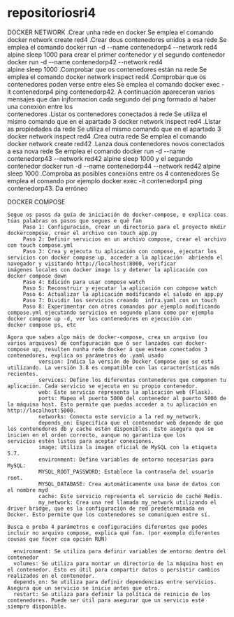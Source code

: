 # repositoriosri4
DOCKER NETWORK
  .Crear unha rede en docker
     Se emplea el comando  docker network create red4
  .Crear dous contenedores unidos a esa rede
     Se emplea el comando docker run -d --name contenedorp4 --network red4 alpine sleep 1000 para crear el primer contenedor y el segundo  contenedor docker run -d --name contenedorp42 --network red4     
     alpine sleep 1000
  .Comprobar que os contenedores están na rede
     Se emplea el comando docker network inspect red4
  .Comprobar que os contenedores poden verse entre eles
     Se emplea el comando docker exec -it contenedorp4 ping contenedorp42. A continuación apareceran varios mensajes que dan injformacion cada segundo del ping formado al haber una conexión entre los       
     contenedores
  .Listar os contenedores conectados á rede
     Se utiliza el mismo comando que en el apartado 3 docker network inspect red4
  .Listar as propiedades da rede
     Se utiliza el mismo comando que en el apartado 3 docker network inspect red4
  .Crea outra rede
     Se emplea el comando  docker network create red42
  .Lanza dous contenedores novos conectados a esa nova rede
     Se emplea el comando docker run -d --name contenedorp43 --network red42 alpine sleep 1000  y el segundo  contenedor docker run -d --name contenedorp44 --network red42 alpine sleep 1000
  .Comproba as posibles conexións entre os 4 contenedores
      Se emplea el comando por ejemplo docker exec -it contenedorp4 ping contenedorp43. Da erróneo 

DOCKER COMPOSE
 
    Segue os pasos da guía de iniciación de docker-compose, e explica coas túas palabras os pasos que segues e qué fan
         Paso 1: Configuración, crear un directorio para el proyecto mkdir dockercompose, crear el archivo con touch app.py
         Paso 2: Definir servicios en un archivo compose, crear el archivo con touch compose.yml
         Paso 3: Crea y ejecuta tu aplicación con compose, ejecutar los servicios con docker compose up, acceder a la aplicación  abriendo el navegador y visitando http://localhost:8000, verificar                 imágenes locales con docker image ls y detener la aplicación con docker compose down
         Paso 4: Edición para usar compose watch
         Paso 5: Reconstruir y ejecutar la aplicación con compose watch
         Paso 6: Actualizar la aplicación modificando el saludo en app.py
         Paso 7: Dividir los servicios creando  infra.yaml con un touch
         Paso 8: Experimentar con otros comandos por ejemplo modificando compose.yml ejecutando servicios en segundo plano como por ejemplo docker compose up -d, ver los contenedores en ejecución con             docker compose ps, etc
         
    Agora que sabes algo máis de docker-compose, crea un arquivo (ou varios arquivos) de configuración que ó ser lanzados cun docker-compose up, resulten nunha rede docker á que estean conectados 3             contenedores, explica os parámetros do .yaml usado
              version: Indica la versión de Docker Compose que se está utilizando. La versión 3.8 es compatible con las características más recientes.
              services: Define los diferentes contenedores que componen tu aplicación. Cada servicio se ejecuta en su propio contenedor.
              web: Este servicio representa la aplicación web (Flask).
              ports: Mapea el puerto 5000 del contenedor al puerto 5000 de la máquina host. Esto permite que puedas acceder a tu aplicación en http://localhost:5000.
              networks: Conecta este servicio a la red my_network.
              depends_on: Especifica que el contenedor web depende de que los contenedores db y cache estén disponibles. Esto asegura que se inicien en el orden correcto, aunque no garantiza que los                    servicios estén listos para aceptar conexiones. 
              image: Utiliza la imagen oficial de MySQL con la etiqueta 5.7.
              environment: Define variables de entorno necesarias para MySQL:
              MYSQL_ROOT_PASSWORD: Establece la contraseña del usuario root.
              MYSQL_DATABASE: Crea automáticamente una base de datos con el nombre myd
              cache: Este servicio representa el servicio de caché Redis.
              my_network: Crea una red llamada my_network utilizando el driver bridge, que es la configuración de red predeterminada en Docker. Esto permite que los contenedores se comuniquen entre sí.
 
    Busca e proba 4 parámetros e configuracións diferentes que podes incluir no arquivo compose, explica qué fan. (por exemplo diferentes cousas que facer coa opción RUN)
      
      environment: Se utiliza para definir variables de entorno dentro del contenedor
      volumes: Se utiliza para montar un directorio de la máquina host en el contenedor. Esto es útil para compartir datos o persistir cambios realizados en el contenedor.
      depends_on: Se utiliza para definir dependencias entre servicios. Asegura que un servicio se inicie antes que otro.
      restart: Se utiliza para definir la política de reinicio de los contenedores. Puede ser útil para asegurar que un servicio esté siempre disponible.

